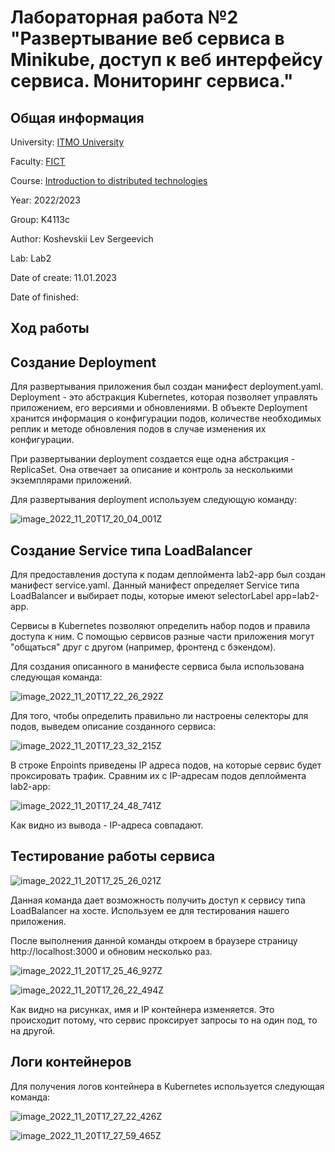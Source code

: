 # Лабораторная работа №2 "Развертывание веб сервиса в Minikube, доступ к веб интерфейсу сервиса. Мониторинг сервиса."

## Общая информация

University: [ITMO University](https://itmo.ru/ru/)

Faculty: [FICT](https://fict.itmo.ru)

Course: [Introduction to distributed technologies](https://github.com/itmo-ict-faculty/introduction-to-distributed-technologies)

Year: 2022/2023

Group: K4113c

Author: Koshevskii Lev Sergeevich

Lab: Lab2

Date of create: 11.01.2023

Date of finished: 

## Ход работы

## Создание Deployment

Для развертывания приложения был создан манифест deployment.yaml. Deployment - это абстракция Kubernetes, которая позволяет управлять приложением, его версиями и обновлениями. 
В объекте Deployment хранится информация о конфигурации подов, количестве необходимых реплик и методе обновления подов в случае изменения их конфигурации.

При развертывании deployment создается еще одна абстракция - ReplicaSet. Она отвечает за описание и контроль за несколькими экземплярами приложений.

Для развертывания deployment используем следующую команду:

![image_2022_11_20T17_20_04_001Z](https://user-images.githubusercontent.com/46699832/211776963-93703885-3234-406f-a6cd-a2c446ef067f.png)

## Создание Service типа LoadBalancer

Для предоставления доступа к подам деплоймента lab2-app был создан манифест service.yaml. Данный манифест определяет Service типа LoadBalancer и выбирает поды, которые имеют selectorLabel app=lab2-app. 

Сервисы в Kubernetes позволяют определить набор подов и правила доступа к ним. С помощью сервисов разные части приложения могут "общаться" друг с другом (например, фронтенд с бэкендом).

Для создания описанного в манифесте сервиса была использована следующая команда:

![image_2022_11_20T17_22_26_292Z](https://user-images.githubusercontent.com/46699832/211777474-187a38b2-6d92-49f6-94d7-095c0027a26f.png)

Для того, чтобы определить правильно ли настроены селекторы для подов, выведем описание созданного сервиса:

![image_2022_11_20T17_23_32_215Z](https://user-images.githubusercontent.com/46699832/211777587-b6eaa326-b9c2-4d25-9874-5cef5c22074a.png)

В строке Enpoints приведены IP адреса подов, на которые сервис будет проксировать трафик. Сравним их с IP-адресам подов деплоймента lab2-app:

![image_2022_11_20T17_24_48_741Z](https://user-images.githubusercontent.com/46699832/211777719-867f31cd-e7e0-4e56-bb76-b3d55296c1dd.png)

Как видно из вывода - IP-адреса совпадают.

## Тестирование работы сервиса

![image_2022_11_20T17_25_26_021Z](https://user-images.githubusercontent.com/46699832/211777904-0f04e2a7-b90a-423a-ae79-5f5283a56c1f.png)

Данная команда дает возможность получить доступ к сервису типа LoadBalancer на хосте. Используем ее для тестирования нашего приложения.

После выполнения данной команды откроем в браузере страницу http://localhost:3000 и обновим несколько раз.

![image_2022_11_20T17_25_46_927Z](https://user-images.githubusercontent.com/46699832/211778088-a32fdca6-4e19-440d-8c3c-8c68e31b20f6.png)

![image_2022_11_20T17_26_22_494Z](https://user-images.githubusercontent.com/46699832/211778116-9d3f8fd7-8b6c-40d4-abfd-2bf66810970c.png)

Как видно на рисунках, имя и IP контейнера изменяется. Это происходит потому, что сервис проксирует запросы то на один под, то на другой.

## Логи контейнеров

Для получения логов контейнера в Kubernetes используется следующая команда:

![image_2022_11_20T17_27_22_426Z](https://user-images.githubusercontent.com/46699832/211778407-09d1e889-7458-44b8-8810-380b4bb5adf1.png)

![image_2022_11_20T17_27_59_465Z](https://user-images.githubusercontent.com/46699832/211778427-5eb5c4a2-8a7b-4dee-9afd-beed66dd6c03.png)




